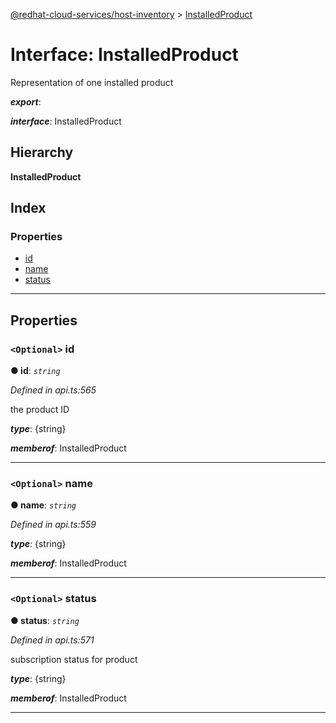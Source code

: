 [@redhat-cloud-services/host-inventory](../README.md) > [InstalledProduct](../interfaces/installedproduct.md)

# Interface: InstalledProduct

Representation of one installed product

*__export__*: 

*__interface__*: InstalledProduct

## Hierarchy

**InstalledProduct**

## Index

### Properties

* [id](installedproduct.md#id)
* [name](installedproduct.md#name)
* [status](installedproduct.md#status)

---

## Properties

<a id="id"></a>

### `<Optional>` id

**● id**: *`string`*

*Defined in api.ts:565*

the product ID

*__type__*: {string}

*__memberof__*: InstalledProduct

___
<a id="name"></a>

### `<Optional>` name

**● name**: *`string`*

*Defined in api.ts:559*

*__type__*: {string}

*__memberof__*: InstalledProduct

___
<a id="status"></a>

### `<Optional>` status

**● status**: *`string`*

*Defined in api.ts:571*

subscription status for product

*__type__*: {string}

*__memberof__*: InstalledProduct

___

